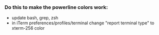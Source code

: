 ### Do this to make the powerline colors work:

* update bash, grep, zsh
* in iTerm preferences/profiles/terminal change "report terminal type" to xterm-256 color
